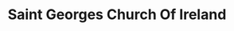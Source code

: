---
title: "Saint Georges Church Of Ireland"
address: "Saint Georges Church Of Ireland, High Street, Belfast, Antrim, BT1 2AG"
tel: "+44 (0)28 9024 6609"
county: "Antrim"
category: "Churches And Settlements"
type: "Content"
lat: "54.59572982788086"
lng: "-5.936308860778809"
---